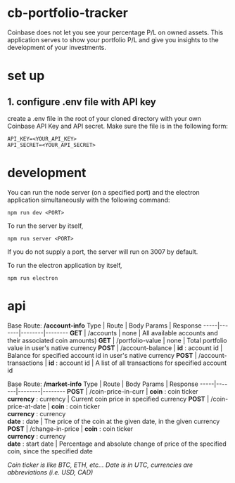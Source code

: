 # cb-portfolio-tracker

Coinbase does not let you see your percentage P/L on owned assets. This application serves to show your portfolio P/L and give you insights to the development of your investments.

# set up

## 1. configure .env file with API key

create a .env file in the root of your cloned directory with your own Coinbase API Key and API secret. Make sure the file is in the following form:

``` 
API_KEY=<YOUR_API_KEY>
API_SECRET=<YOUR_API_SECRET>
```

# development
You can run the node server (on a specified port) and the electron application simultaneously with the following command:
```
npm run dev <PORT>
```

To run the server by itself, 
```
npm run server <PORT>
```

If you do not supply a port, the server will run on 3007 by default.

To run the electron application by itself,
```
npm run electron
```

# api

Base Route: __/account-info__
Type | Route | Body Params | Response
-----|-------|--------|--------
__GET__  | /accounts | none | All available accounts and their associated coin amounts)
__GET__ | /portfolio-value | none | Total portfolio value in user's native currency
__POST__ | /account-balance | __id__ : account id | Balance for specified account id in user's native currency
__POST__ | /account-transactions | __id__ : account id | A list of all transactions for specified account id

Base Route: __/market-info__
Type | Route | Body Params | Response
-----|-------|--------|--------
__POST__  | /coin-price-in-curr | __coin__ : coin ticker <br /> __currency__ : currency | Current coin price in specified currency
__POST__ | /coin-price-at-date  | __coin__ : coin ticker <br /> __currency__ : currency <br /> __date__ : date | The price of the coin at the given date, in the given currency
__POST__ | /change-in-price | __coin__ : coin ticker<br /> __currency__ : currency <br /> __date__ : start date | Percentage and absolute change of price of the specified coin, since the specified date


_Coin ticker is like BTC, ETH, etc... Date is in UTC, currencies are abbreviations (i.e. USD, CAD)_